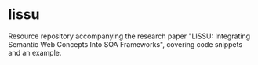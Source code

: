 # lissu
Resource repository accompanying the research paper "LISSU: Integrating Semantic Web Concepts Into SOA Frameworks", covering code snippets and an example.

